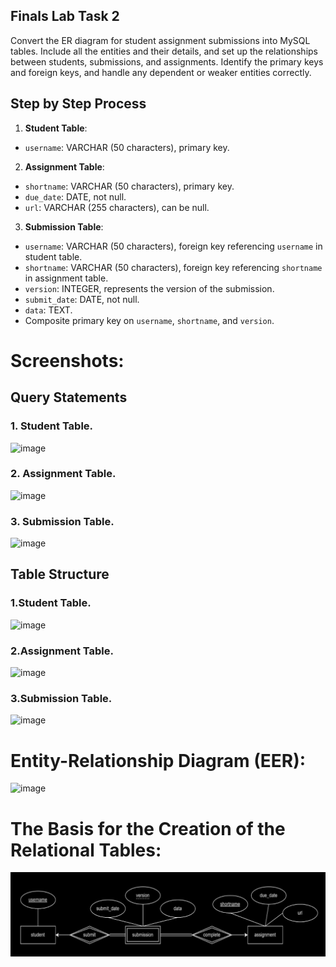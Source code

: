 ## Finals Lab Task 2

Convert the ER diagram for student assignment submissions into MySQL tables. Include all the entities and their details, and set up the relationships between students, submissions, and assignments. Identify the primary keys and foreign keys, and handle any dependent or weaker entities correctly.

## Step by Step Process

1. **Student Table**:  
- `username`: VARCHAR (50 characters), primary key.  

2. **Assignment Table**:  
- `shortname`: VARCHAR (50 characters), primary key.  
- `due_date`: DATE, not null.  
- `url`: VARCHAR (255 characters), can be null.  

3. **Submission Table**:  
- `username`: VARCHAR (50 characters), foreign key referencing `username` in student table.  
- `shortname`: VARCHAR (50 characters), foreign key referencing `shortname` in assignment table.  
- `version`: INTEGER, represents the version of the submission.  
- `submit_date`: DATE, not null.  
- `data`: TEXT.  
- Composite primary key on `username`, `shortname`, and `version`.

# Screenshots:
## Query Statements

### 1. Student Table.
![image](https://github.com/user-attachments/assets/3e80ecc7-5b6e-4a59-80a9-1e2ca3eb43e1)


### 2. Assignment Table.
![image](https://github.com/user-attachments/assets/723bd46a-5b30-4fa0-ae15-795f14d577b2)


### 3. Submission Table.
![image](https://github.com/user-attachments/assets/7a731bc6-9a0d-4263-84e1-65efd47a19ca)


## Table Structure

### 1.Student Table.
![image](https://github.com/user-attachments/assets/6da58762-2549-483f-85b8-664a0748727b)


### 2.Assignment Table.
![image](https://github.com/user-attachments/assets/9b3d9f04-f8f4-4e8b-9f29-31dd000d1b19)

### 3.Submission Table.
![image](https://github.com/user-attachments/assets/8e0ebcfd-9d6e-4ab2-9cf8-abb12eeac60e)



# Entity-Relationship Diagram (EER):
![image](https://github.com/user-attachments/assets/201b36ed-50b8-4174-b5e8-ebc4b0b84f15)

# The Basis for the Creation of the Relational Tables:
![picture](https://github.com/Zomue/Zomue.github.io/blob/main/Image/creation%20of%20relational%20tbl.png)


